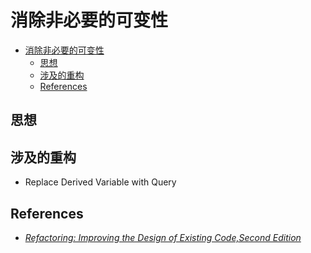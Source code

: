 # 消除非必要的可变性

<!-- TOC -->

- [消除非必要的可变性](#消除非必要的可变性)
    - [思想](#思想)
    - [涉及的重构](#涉及的重构)
    - [References](#references)

<!-- /TOC -->


## 思想


## 涉及的重构
* Replace Derived Variable with Query


## References
* [*Refactoring: Improving the Design of Existing Code,Second Edition*](https://book.douban.com/subject/30332135/)
